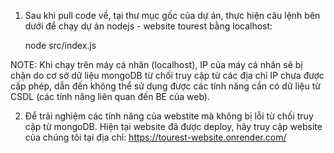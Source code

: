 1. Sau khi pull code về, tại thư mục gốc của dự án, thực hiện câu lệnh bên dưới để chạy dự án nodejs - website tourest bằng localhost:
   
    node src/index.js

NOTE: Khi chạy trên máy cá nhân (localhost), IP của máy cá nhân sẽ bị chặn do cơ sở dữ liệu mongoDB từ chối truy cập từ các địa chỉ IP chưa được cấp phép, dẫn đến không thể sử dụng được các tính năng cần có dữ liệu từ CSDL (các tính năng liên quan đến BE của web).

2. Để trải nghiệm các tính năng của webstite mà không bị lỗi từ chối truy cập từ mongoDB.
    Hiện tại website đã được deploy, hãy truy cập website của chúng tôi tại địa chỉ: https://tourest-website.onrender.com/

